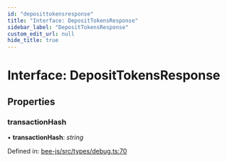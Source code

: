 ```yaml
---
id: "deposittokensresponse"
title: "Interface: DepositTokensResponse"
sidebar_label: "DepositTokensResponse"
custom_edit_url: null
hide_title: true
---
```


# Interface: DepositTokensResponse

## Properties

### transactionHash

• **transactionHash**: *string*

Defined in: [bee-js/src/types/debug.ts:70](https://github.com/ethersphere/bee-js/blob/7dfd556/src/types/debug.ts#L70)
